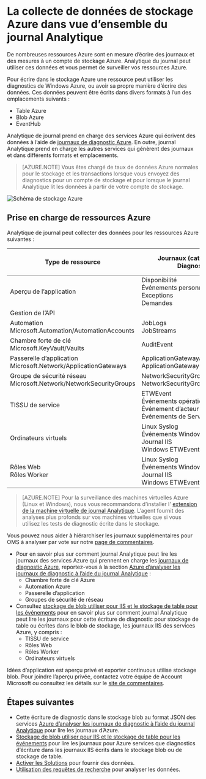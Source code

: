 <properties
    pageTitle="Collecte de données de stockage Azure dans vue d’ensemble du journal Analytique | Microsoft Azure"
    description="Ressources Azure peuvent écrire les journaux et les mesures à un compte de stockage Azure, souvent à l’aide des Diagnostics d’Azure. Analytique de journal peut ces données d’index et le rendre disponible pour la recherche."
    services="log-analytics"
    documentationCenter=""
    authors="bandersmsft"
    manager="jwhit"
    editor=""/>

<tags
    ms.service="log-analytics"
    ms.workload="na"
    ms.tgt_pltfrm="na"
    ms.devlang="na"
    ms.topic="article"
    ms.date="10/10/2016"
    ms.author="banders"/>

# <a name="collecting-azure-storage-data-in-log-analytics-overview"></a>La collecte de données de stockage Azure dans vue d’ensemble du journal Analytique

De nombreuses ressources Azure sont en mesure d’écrire des journaux et des mesures à un compte de stockage Azure. Analytique du journal peut utiliser ces données et vous permet de surveiller vos ressources Azure.

Pour écrire dans le stockage Azure une ressource peut utiliser les diagnostics de Windows Azure, ou avoir sa propre manière d’écrire des données. Ces données peuvent être écrits dans divers formats à l’un des emplacements suivants :

+ Table Azure
+ Blob Azure
+ EventHub

Analytique de journal prend en charge des services Azure qui écrivent des données à l’aide de [journaux de diagnostic Azure](../monitoring-and-diagnostics/monitoring-overview-of-diagnostic-logs.md). En outre, journal Analytique prend en charge les autres services qui génèrent des journaux et dans différents formats et emplacements.  

>[AZURE.NOTE] Vous êtes chargé de taux de données Azure normales pour le stockage et les transactions lorsque vous envoyez des diagnostics pour un compte de stockage et pour lorsque le journal Analytique lit les données à partir de votre compte de stockage.

![Schéma de stockage Azure](media/log-analytics-azure-storage/azure-storage-diagram.png)

## <a name="supported-azure-resources"></a>Prise en charge de ressources Azure

Analytique de journal peut collecter des données pour les ressources Azure suivantes :

| Type de ressource | Journaux (catégories de Diagnostic) | Solutions d’Analytique de journal |
| --------------------------------------- | -------------------------------- | --------------- |
| Aperçu de l’application | Disponibilité <br> Événements personnalisés <br> Exceptions <br> Demandes <br> | Aperçu de l’application (aperçu) |
| Gestion de l’API | | *Aucun* (Aperçu) |
| Automation <br> Microsoft.Automation/AutomationAccounts | JobLogs <br> JobStreams          | AzureAutomation (aperçu) |
| Chambre forte de clé <br> Microsoft.KeyVault/Vaults               | AuditEvent                       | KeyVault (aperçu) |
| Passerelle d’application <br> Microsoft.Network/ApplicationGateways   | ApplicationGatewayAccessLog <br> ApplicationGatewayPerformanceLog | AzureNetworking (aperçu) |
| Groupe de sécurité réseau <br> Microsoft.Network/NetworkSecurityGroups | NetworkSecurityGroupEvent <br> NetworkSecurityGroupRuleCounter | AzureNetworking (aperçu) |
| TISSU de service                          | ETWEvent <br> Événements opérationnels <br> Événement d’acteur fiable <br> Événements de Service fiable| ServiceFabric (aperçu) |
| Ordinateurs virtuels | Linux Syslog <br> Événements Windows <br> Journal IIS <br> Windows ETWEvent | *Aucun* |
| Rôles Web <br> Rôles Worker | Linux Syslog <br> Événements Windows <br> Journal IIS <br> Windows ETWEvent | *Aucun* |

>[AZURE.NOTE] Pour la surveillance des machines virtuelles Azure (Linux et Windows), nous vous recommandons d’installer l' [extension de la machine virtuelle de journal Analytique](log-analytics-azure-vm-extension.md). L’agent fournit des analyses plus profonds sur vos machines virtuelles que si vous utilisez les tests de diagnostic écrite dans le stockage.

Vous pouvez nous aider à hiérarchiser les journaux supplémentaires pour OMS à analyser par vote sur notre [page de commentaires](http://feedback.azure.com/forums/267889-azure-log-analytics/category/88086-log-management-and-log-collection-policy).


- Pour en savoir plus sur comment journal Analytique peut lire les journaux des services Azure qui prennent en charge les [journaux de diagnostic Azure](../monitoring-and-diagnostics/monitoring-overview-of-diagnostic-logs.md), reportez-vous à la section [Azure d’analyser les journaux de diagnostic à l’aide du journal Analytique](log-analytics-azure-storage-json.md) :
  - Chambre forte de clé Azure
  - Automation Azure
  - Passerelle d’application
  - Groupes de sécurité de réseau
- Consultez [stockage de blob utiliser pour IIS et le stockage de table pour les événements](log-analytics-azure-storage-iis-table.md) pour en savoir plus sur comment journal Analytique peut lire les journaux pour cette écriture de diagnostic pour stockage de table ou écrites dans le blob de stockage, les journaux IIS des services Azure, y compris :
  - TISSU de service
  - Rôles Web
  - Rôles Worker
  - Ordinateurs virtuels


Idées d’application est aperçu privé et exporter continuous utilise stockage blob. Pour joindre l’aperçu privée, contactez votre équipe de Account Microsoft ou consultez les détails sur le [site de commentaires](https://feedback.azure.com/forums/267889-log-analytics/suggestions/6519248-integration-with-app-insights).

## <a name="next-steps"></a>Étapes suivantes

- Cette écriture de diagnostic dans le stockage blob au format JSON des services [Azure d’analyser les journaux de diagnostic à l’aide du journal Analytique](log-analytics-azure-storage-json.md) pour lire les journaux d’Azure.
- [Stockage de blob utiliser pour IIS et le stockage de table pour les événements](log-analytics-azure-storage-iis-table.md) pour lire les journaux pour Azure services que diagnostics d’écriture dans les journaux IIS écrits dans le stockage blob ou de stockage de table.
- [Activer les Solutions](log-analytics-add-solutions.md) pour fournir des données.
- [Utilisation des requêtes de recherche](log-analytics-log-searches.md) pour analyser les données.
